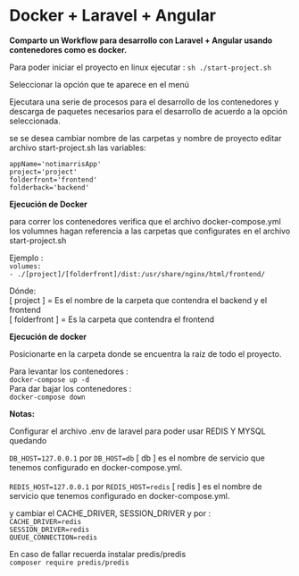 # Docker + Laravel + Angular

**Comparto un Workflow para desarrollo con Laravel + Angular usando contenedores como es docker.**

Para poder iniciar el proyecto en linux ejecutar :
`sh ./start-project.sh`

Seleccionar la opción que te aparece en el menú

Ejecutara una serie de procesos para el desarrollo de los contenedores y descarga de paquetes necesarios para el desarrollo
de acuerdo a la opción seleccionada.

se se desea cambiar nombre de las carpetas y nombre de proyecto editar archivo start-project.sh
las variables:

`appName='notimarrisApp'` <br/>
`project='project'` <br/>
`folderfront='frontend'`<br/>
`folderback='backend'`<br/>

**Ejecución de Docker**

para correr los contenedores verifica que el archivo docker-compose.yml 
los volumnes hagan referencia a las carpetas que configurates en el archivo start-project.sh

Ejemplo : <br/>
`volumes:`  <br/>
`- ./[project]/[folderfront]/dist:/usr/share/nginx/html/frontend/`<br/>

Dónde: <br/>
[ project ]     = Es el nombre de la carpeta que contendra el backend y el frontend <br/>
[ folderfront ] = Es la carpeta que contendra el frontend


**Ejecución de docker**


Posicionarte en la carpeta donde se encuentra la raiz de todo el proyecto.

Para levantar los contenedores : <br/> 
`docker-compose up -d` <br/>
Para dar bajar los contenedores :  <br/>
`docker-compose down`

**Notas:**

Configurar el archivo .env de laravel para poder usar REDIS Y MYSQL quedando

`DB_HOST=127.0.0.1` por `DB_HOST=db` [ db ] es el nombre de servicio que tenemos configurado en docker-compose.yml.
<br/>
<br/>
`REDIS_HOST=127.0.0.1` por `REDIS_HOST=redis` [ redis ] es el nombre de servicio que tenemos configurado en docker-compose.yml.

y cambiar el CACHE_DRIVER, SESSION_DRIVER y  por : <br/>
`CACHE_DRIVER=redis` <br/>
`SESSION_DRIVER=redis` <br/>
`QUEUE_CONNECTION=redis`

En caso de fallar recuerda instalar predis/predis    <br/>
`composer require predis/predis`